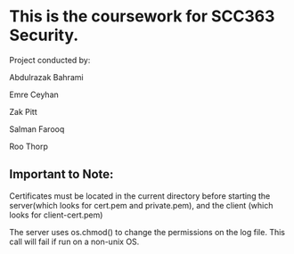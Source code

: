 # This is the coursework for SCC363 Security.
Project conducted by:

Abdulrazak Bahrami

Emre Ceyhan

Zak Pitt

Salman Farooq

Roo Thorp

## Important to Note:
Certificates must be located in the current directory before starting the server(which looks for cert.pem and private.pem), and the client (which looks for client-cert.pem)

The server uses os.chmod() to change the permissions on the log file. This call will fail if run on a non-unix OS.
